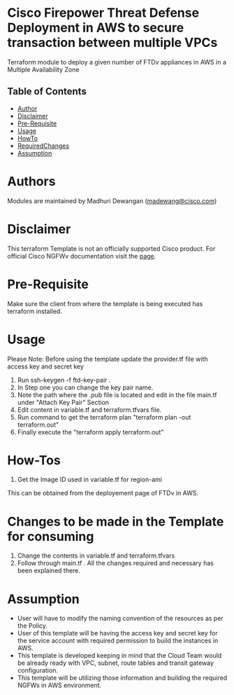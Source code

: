 # Cisco Firepower Threat Defense Deployment in AWS to secure transaction between multiple VPCs
Terraform module to deploy a given number of FTDv appliances in AWS in a Multiple Availability Zone


<!-- TABLE OF CONTENTS -->
## Table of Contents

* [Author](#author)
* [Disclaimer](#disclaimer)
* [Pre-Requisite](#pre-requisite)
* [Usage](#usage)
* [HowTo](#how-tos)
* [RequiredChanges](#changes-to-be-made-in-the-template-for-consuming)
* [Assumption](#assumption)

# Authors
Modules are maintained by Madhuri Dewangan (madewang@cisco.com)

# Disclaimer
This terraform Template is not an officially supported Cisco product. For official Cisco NGFWv documentation visit the [page](https://www.cisco.com/c/en/us/td/docs/security/firepower/quick_start/aws/ftdv-aws-gsg.html).


# Pre-Requisite
Make sure the client from where the template is being executed has terraform installed.

# Usage 
Please Note: Before using the template update the provider.tf file with access key and secret key
1. Run ssh-keygen -f ftd-key-pair .
2. In Step one you can change the key pair name.
3. Note the path where the .pub file is located and edit in the file main.tf under "Attach Key Pair" Section
4. Edit content in variable.tf and terraform.tfvars file.
5. Run command to get the terraform plan "terraform plan -out terraform.out"
6. Finally execute the "terraform apply terraform.out"

# How-Tos
1. Get the Image ID used in variable.tf for region-ami

This can be obtained from the deployement page of FTDv in AWS.



# Changes to be made in the Template for consuming
1. Change the contents in variable.tf and terraform.tfvars
2. Follow through main.tf . All the changes required and necessary has been explained there.

# Assumption
- User will have to modify the naming convention of the resources as per the Policy.
- User of this template will be having the access key and secret key for the service account with required permission to build the instances in AWS.
- This template is developed keeping in mind that the Cloud Team would be already ready with VPC, subnet, route tables and transit gateway configuration.
- This template will be utilizing those information and building the required NGFWs in AWS environment.

